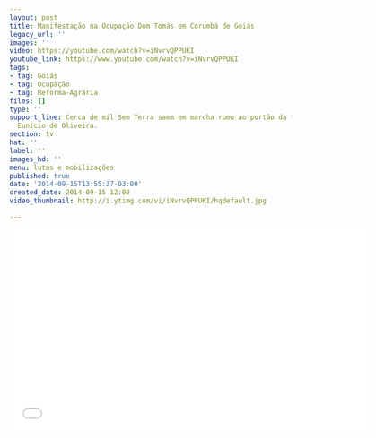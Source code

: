 ```yaml
---
layout: post
title: Manifestação na Ocupação Dom Tomás em Corumbá de Goiás
legacy_url: ''
images: ''
video: https://youtube.com/watch?v=iNvrvQPPUKI
youtube_link: https://www.youtube.com/watch?v=iNvrvQPPUKI
tags:
- tag: Goiás
- tag: Ocupação
- tag: Reforma-Agrária
files: []
type: ''
support_line: Cerca de mil Sem Terra saem em marcha rumo ao portão da fazenda do senador
  Eunício de Oliveira.
section: tv
hat: ''
label: ''
images_hd: ''
menu: lutas e mobilizações
published: true
date: '2014-09-15T13:55:37-03:00'
created_date: 2014-09-15 12:00
video_thumbnail: http://i.ytimg.com/vi/iNvrvQPPUKI/hqdefault.jpg

---
```

<p style="text-align: center;"><iframe allowfullscreen="" name="coverVideo" frameborder="0" height="360" src="//www.youtube.com/embed/iNvrvQPPUKI" width="640"></iframe></p>
